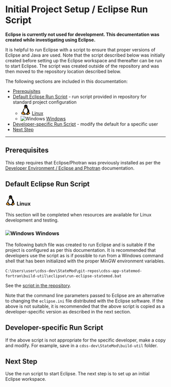 # Initial Project Setup / Eclipse Run Script #

**Eclipse is currently not used for development.
This decumentation was created while investigating using Eclipse.**

It is helpful to run Eclipse with a script to ensure that proper versions of Eclipse and Java are used.
Note that the script described below
was initially created before setting up the Eclipse workspace and thereafter can be run to start Eclipse.
The script was created outside of the repository and was then moved to the repository location described below.

The following sections are included in this documentation:

* [Prerequisites](#prerequisites)
* [Default Eclipse Run Script](#default-eclipse-run-script) - run script provided in repository for standard project configuration
    + ![Linux](../images/linux-32.png) [Linux](#linux)
    + ![Windows](../images/windows-32.ico) [Windows](#windows)
* [Developer-specific Run Script](#developer-specific-run-script) - modify the default for a specific user
* [Next Step](#next-step)

--------------

## Prerequisites ##

This step requires that Eclipse/Photran was previously installed as per the [Developer Environment / Eclipse and Photran](../dev-env/eclipse.md) documentation.

## Default Eclipse Run Script ##

### ![Linux](../images/linux-32.png) Linux ###

This section will be completed when resources are available for Linux development and testing.

### ![Windows](../images/windows-32.ico) Windows ###

The following batch file was created to run Eclipse and is suitable if the project
is configured as per this documentation.
It is recommended that developers use the script as is if possible to run from a Windows command shell that has
been initialized with the proper MinGW environment variables.

```text
C:\Users\user\cdss-dev\StateMod\git-repos\cdss-app-statemod-fortran\build-util\eclipse\run-eclipse-statemod.bat
```

See the [script in the repository](https://github.com/OpenCDSS/cdss-app-statemod-fortran/blob/master/build-util/eclipse/run-eclipse-statemod-mingw.bat).

Note that the command line parameters passed to Eclipse are an alternative to changing the `eclipse.ini` file 
distributed with the Eclipse software.
If the above is not suitable, it is recommended that the above script is copied as a developer-specific version as described in the next section.

## Developer-specific Run Script ##

If the above script is not appropriate for the specific developer, make a copy and modify.
For example, save in a `cdss-dev\StateMod\build-util` folder.

## Next Step ##

Use the run script to start Eclipse.  The next step is to set up an initial Eclipse workspace.
